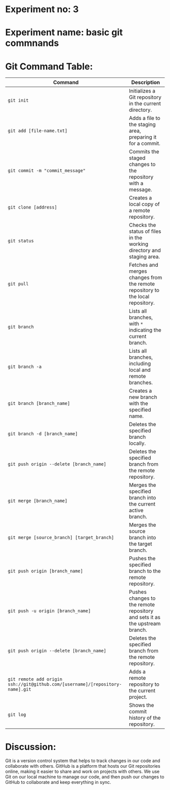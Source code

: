 # Experiment no: 3
# Experiment name: basic git commnands

# Git Command Table:
| Command | Description |
| ------- | ----------- |
| `git init` | Initializes a Git repository in the current directory. |
| `git add [file-name.txt]` | Adds a file to the staging area, preparing it for a commit. |
| `git commit -m "commit_message"` | Commits the staged changes to the repository with a message. |
| `git clone [address]` | Creates a local copy of a remote repository. |
| `git status` | Checks the status of files in the working directory and staging area. |
| `git pull` | Fetches and merges changes from the remote repository to the local repository. |
| `git branch` | Lists all branches, with `*` indicating the current branch. |
| `git branch -a` | Lists all branches, including local and remote branches. |
| `git branch [branch_name]` | Creates a new branch with the specified name. |
| `git branch -d [branch_name]` | Deletes the specified branch locally. |
| `git push origin --delete [branch_name]` | Deletes the specified branch from the remote repository. |
| `git merge [branch_name]` | Merges the specified branch into the current active branch. |
| `git merge [source_branch] [target_branch]` | Merges the source branch into the target branch. |
| `git push origin [branch_name]` | Pushes the specified branch to the remote repository. |
| `git push -u origin [branch_name]` | Pushes changes to the remote repository and sets it as the upstream branch. |
| `git push origin --delete [branch_name]` | Deletes the specified branch from the remote repository. |
| `git remote add origin ssh://git@github.com/[username]/[repository-name].git` | Adds a remote repository to the current project. |
| `git log` | Shows the commit history of the repository. |
# Discussion:
Git is a version control system that helps to track changes in our code and collaborate with others. GitHub is a platform that hosts our Git repositories online, making it easier to share and work on projects with others. We use Git on our local machine to manage our code, and then push our changes to GitHub to collaborate and keep everything in sync.
